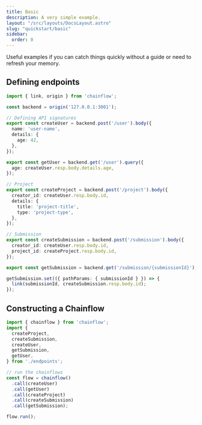 ```yaml
---
title: Basic
description: A very simple example.
layout: "/src/layouts/DocsLayout.astro"
slug: "quickstart/basic"
sidebar:
  order: 0
---
```


Useful examples if you can catch things quickly without a guide or need to refresh your memory.

## Defining endpoints

```typescript title="endpoints.js"
import { link, origin } from 'chainflow';

const backend = origin('127.0.0.1:3001');

// Defining API signatures
export const createUser = backend.post('/user').body({
  name: 'user-name',
  details: {
    age: 42,
  },
});

export const getUser = backend.get('/user').query({
  age: createUser.resp.body.details.age,
});

// Project
export const createProject = backend.post('/project').body({
  creator_id: createUser.resp.body.id,
  details: {
    title: 'project-title',
    type: 'project-type',
  },
});

// Submission
export const createSubmission = backend.post('/submission').body({
  creator_id: createUser.resp.body.id,
  project_id: createProject.resp.body.id,
});

export const getSubmission = backend.get('/submission/{submissionId}');

getSubmission.set(({ pathParams: { submissionId } }) => {
  link(submissionId, createSubmission.resp.body.id);
});
```

## Constructing a Chainflow

```typescript title="index.js"
import { chainflow } from 'chainflow';
import {
  createProject,
  createSubmission,
  createUser,
  getSubmission,
  getUser,
} from './endpoints';

// run the chainflows
const flow = chainflow()
  .call(createUser)
  .call(getUser)
  .call(createProject)
  .call(createSubmission)
  .call(getSubmission);

flow.run();

```